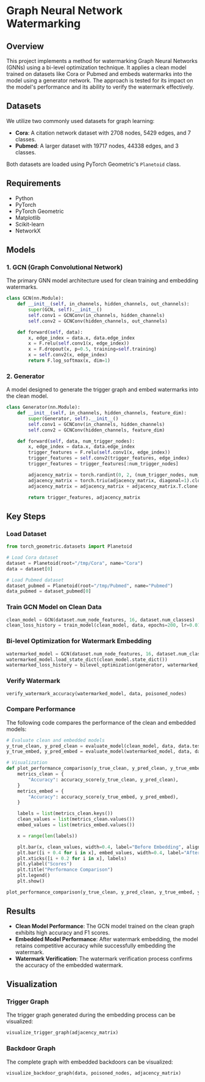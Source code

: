 # Graph Neural Network Watermarking

## Overview
This project implements a method for watermarking Graph Neural Networks (GNNs) using a bi-level optimization technique. It applies a clean model trained on datasets like Cora or Pubmed and embeds watermarks into the model using a generator network. The approach is tested for its impact on the model's performance and its ability to verify the watermark effectively.

## Datasets
We utilize two commonly used datasets for graph learning:

- **Cora**: A citation network dataset with 2708 nodes, 5429 edges, and 7 classes.
- **Pubmed**: A larger dataset with 19717 nodes, 44338 edges, and 3 classes.

Both datasets are loaded using PyTorch Geometric's `Planetoid` class.

## Requirements
- Python
- PyTorch
- PyTorch Geometric
- Matplotlib
- Scikit-learn
- NetworkX


## Models
### 1. GCN (Graph Convolutional Network)
The primary GNN model architecture used for clean training and embedding watermarks.
```python
class GCN(nn.Module):
    def __init__(self, in_channels, hidden_channels, out_channels):
        super(GCN, self).__init__()
        self.conv1 = GCNConv(in_channels, hidden_channels)
        self.conv2 = GCNConv(hidden_channels, out_channels)

    def forward(self, data):
        x, edge_index = data.x, data.edge_index
        x = F.relu(self.conv1(x, edge_index))
        x = F.dropout(x, p=0.5, training=self.training)
        x = self.conv2(x, edge_index)
        return F.log_softmax(x, dim=1)
```

### 2. Generator
A model designed to generate the trigger graph and embed watermarks into the clean model.
```python
class Generator(nn.Module):
    def __init__(self, in_channels, hidden_channels, feature_dim):
        super(Generator, self).__init__()
        self.conv1 = GCNConv(in_channels, hidden_channels)
        self.conv2 = GCNConv(hidden_channels, feature_dim)

    def forward(self, data, num_trigger_nodes):
        x, edge_index = data.x, data.edge_index
        trigger_features = F.relu(self.conv1(x, edge_index))
        trigger_features = self.conv2(trigger_features, edge_index)
        trigger_features = trigger_features[:num_trigger_nodes]

        adjacency_matrix = torch.randint(0, 2, (num_trigger_nodes, num_trigger_nodes)).float()
        adjacency_matrix = torch.triu(adjacency_matrix, diagonal=1).clone()
        adjacency_matrix = adjacency_matrix + adjacency_matrix.T.clone()

        return trigger_features, adjacency_matrix
```

## Key Steps

### Load Dataset
```python
from torch_geometric.datasets import Planetoid

# Load Cora dataset
dataset = Planetoid(root="/tmp/Cora", name="Cora")
data = dataset[0]

# Load Pubmed dataset
dataset_pubmed = Planetoid(root="/tmp/Pubmed", name="Pubmed")
data_pubmed = dataset_pubmed[0]
```

### Train GCN Model on Clean Data
```python
clean_model = GCN(dataset.num_node_features, 16, dataset.num_classes)
clean_loss_history = train_model(clean_model, data, epochs=200, lr=0.01)
```

### Bi-level Optimization for Watermark Embedding
```python
watermarked_model = GCN(dataset.num_node_features, 16, dataset.num_classes)
watermarked_model.load_state_dict(clean_model.state_dict())
watermarked_loss_history = bilevel_optimization(generator, watermarked_model, data, poisoned_nodes, epochs=200)
```

### Verify Watermark
```python
verify_watermark_accuracy(watermarked_model, data, poisoned_nodes)
```

### Compare Performance
The following code compares the performance of the clean and embedded models:
```python
# Evaluate clean and embedded models
y_true_clean, y_pred_clean = evaluate_model(clean_model, data, data.test_mask)
y_true_embed, y_pred_embed = evaluate_model(watermarked_model, data, data.test_mask)

# Visualization
def plot_performance_comparison(y_true_clean, y_pred_clean, y_true_embed, y_pred_embed):
    metrics_clean = {
        "Accuracy": accuracy_score(y_true_clean, y_pred_clean),
    }
    metrics_embed = {
        "Accuracy": accuracy_score(y_true_embed, y_pred_embed),
    }

    labels = list(metrics_clean.keys())
    clean_values = list(metrics_clean.values())
    embed_values = list(metrics_embed.values())

    x = range(len(labels))

    plt.bar(x, clean_values, width=0.4, label="Before Embedding", align="center")
    plt.bar([i + 0.4 for i in x], embed_values, width=0.4, label="After Embedding", align="center")
    plt.xticks([i + 0.2 for i in x], labels)
    plt.ylabel("Scores")
    plt.title("Performance Comparison")
    plt.legend()
    plt.show()

plot_performance_comparison(y_true_clean, y_pred_clean, y_true_embed, y_pred_embed)
```

## Results
- **Clean Model Performance**: The GCN model trained on the clean graph exhibits high accuracy and F1 scores.
- **Embedded Model Performance**: After watermark embedding, the model retains competitive accuracy while successfully embedding the watermark.
- **Watermark Verification**: The watermark verification process confirms the accuracy of the embedded watermark.

## Visualization
### Trigger Graph
The trigger graph generated during the embedding process can be visualized:
```python
visualize_trigger_graph(adjacency_matrix)
```

### Backdoor Graph
The complete graph with embedded backdoors can be visualized:
```python
visualize_backdoor_graph(data, poisoned_nodes, adjacency_matrix)
```
